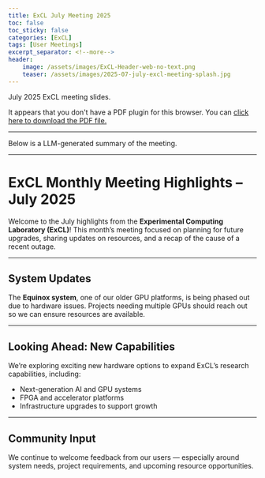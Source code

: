 ```yaml
---
title: ExCL July Meeting 2025
toc: false
toc_sticky: false
categories: [ExCL]
tags: [User Meetings]
excerpt_separator: <!--more-->
header:
    image: /assets/images/ExCL-Header-web-no-text.png
    teaser: /assets/images/2025-07-july-excl-meeting-splash.jpg
---
```


July 2025 ExCL meeting slides.

<!--more-->

<object data='{% link /assets/presentations/2025-07-july-excl-meeting.pdf %}' type='application/pdf' width='560' height='700'><p>It appears that you don't have a PDF plugin for this browser. You can <a href='{% link /assets/presentations/2025-07-july-excl-meeting.pdf %}'>click here to download the PDF file.</a></p></object>

----

Below is a LLM-generated summary of the meeting.

---

# ExCL Monthly Meeting Highlights – July 2025

Welcome to the July highlights from the **Experimental Computing Laboratory (ExCL)**! This month’s meeting focused on planning for future upgrades, sharing updates on resources, and a recap of the cause of a recent outage.

---

## System Updates

The **Equinox system**, one of our older GPU platforms, is being phased out due to hardware issues. Projects needing multiple GPUs should reach out so we can ensure resources are available.

---

## Looking Ahead: New Capabilities

We’re exploring exciting new hardware options to expand ExCL’s research capabilities, including:

* Next-generation AI and GPU systems
* FPGA and accelerator platforms
* Infrastructure upgrades to support growth

---

## Community Input

We continue to welcome feedback from our users — especially around system needs, project requirements, and upcoming resource opportunities.

